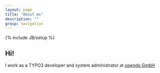 ```yaml
---
layout: page
title: "About me"
description: ""
group: navigation
---
```

{% include JB/setup %}

## Hi!

I work as a TYPO3 developer and system administrator at [opendo GmbH](http://www.opendo.at)
